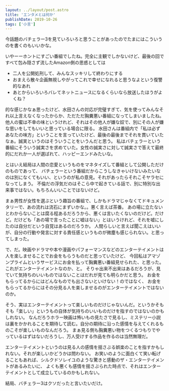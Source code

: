 ```yaml
---
layout: ../layout/post.astro
title: 'エンタメとは何か'
publishDate: 2019-10-26
tags: ['小言']
---
```


今話題のバチェラー3を見ていろいろと思うことがあったのでたまにはこういうのを書くのもいいかな。

いやーーホントにすごい番組でしたね。完全に主観でしかないけど、最後の回ですべて包み隠さず流したAmazon側の思惑としては

- 二人を公開処刑して、みんなスッキリして終わりにする
- おまえら散々企画無視しやがってこれで幸せになれると思うなよという復讐的なあれ
- あとからいろいろバレてネットニュースになるくらいなら放送したほうがよくね？

的な感じかなぁ思ったけど、水田さんの対応が完璧すぎて、気を使ってみんなそれ以上言えなくなったからか、ただただ胸糞悪い番組になってしまいましたね。
他人の蜜は不幸の味というけれど、それはその他人が嫌な奴で、別にその人が嫌な思いをしてもいいと思っている場合に限る。
水田さんは番組内で「私は必ずあなたの味方」ということを言っていたけど、最後の最後までそれを貫いていたなぁ。誠実というのはそういうことをいうんだと思う。
私はバチェラーという番組にそういう誠実さを求めていた。女性の誠実さに対して誠実さで答えて最終的にだれか一人が選ばれて、ハッピーエンドみたいな。

とはいえ結局は人間の恋愛というものをマネタイズして番組として公開しただけのものであって、
バチェラーという番組だからこうしなきゃいけないみたいなのは別になくてもいい、というのが私の意見。それがあったらそれこそヤラセになってしまう。
不倫だの浮気だのはそこら中で起きている話で、別に特別な出来事ではない。もちろんいいことではないけど。

まぁ男性が女性を選ぶという趣旨の番組で、しかもドラマじゃなくてドキュメンタリーで、あの流れは流石にまずいかな。。悪く言えば茶番。
あの場に立たないとわからないことは腐る程あるだろうから、悪くは言いたくないのだけど。だけど。だけども「あの場で言ったことに嘘はない」とはいうけれど、それを嘘にしたのは自分だという自覚はあるのだろうか。
人間らしいと言えば聞こえはいいが、自分の行動や発言に対する責任感というものが微塵も感じられない。と思ってしまった。

で、だ。映画やドラマや本や漫画やパフォーマンスなどのエンターテイメントは人を楽しませることでお金をもらうものだと思っていたけど、
今回私はアマゾンプライムというサービスにお金を払って胸糞悪い番組見せられた、と思った。これがエンターテイメントなのか、と。
そりゃ出来不出来はあるだろうが、見ていて気持ちのいいものではないことはだれが見ても明らかだと思う。
お金をもらってるからにはどんなものでも出さないといけない！のではなく、
お金をもらってるからにはその分見る人を楽しませるのがエンターテイメントではないのか。

そう、実はエンターテイメントって楽しいものだけじゃないんだ。というかそもそも「楽しい」というもの自体が気持ちのいいものだけを指すのではないのかもしれない。
なんだろうホラー映画は怖いもの見たさで見るし、ミステリー小説は裏をかかれることを期待して読む。自分の期待に沿った感情を与えてくれるものこそが楽しいものなんだろう。
まぁ見る側も胸糞悪い物をつくるつもりでやっているはずはないだろうし、万人受けする作品を作るのは当然無理だ。

エンターテイメントというのは見る人の感情を揺さぶる娯楽のことを指すかもしれない。それが楽しいかどうかは問わない。
お笑いのように面白くて笑い転げることもあれば、シルクドソレイユのような驚きと感動のザ・エンターテイメントがあるみたいに、
よくも悪くも感情を揺さぶられた時点で、それはエンターテイメントとして成立しているのかもしれない。

結局、バチェラー3はクソだったと言いたいだけ。
